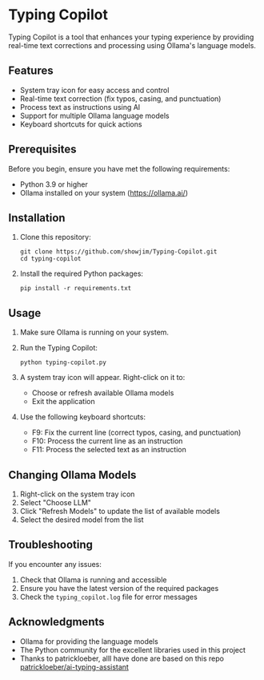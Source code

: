 # Typing Copilot

Typing Copilot is a tool that enhances your typing experience by providing real-time text corrections and processing using Ollama's language models.

## Features

- System tray icon for easy access and control
- Real-time text correction (fix typos, casing, and punctuation)
- Process text as instructions using AI
- Support for multiple Ollama language models
- Keyboard shortcuts for quick actions

## Prerequisites

Before you begin, ensure you have met the following requirements:

- Python 3.9 or higher
- Ollama installed on your system (https://ollama.ai/)

## Installation

1. Clone this repository:
   ```
   git clone https://github.com/showjim/Typing-Copilot.git
   cd typing-copilot
   ```

2. Install the required Python packages:
   ```
   pip install -r requirements.txt
   ```

## Usage

1. Make sure Ollama is running on your system.

2. Run the Typing Copilot:
   ```
   python typing-copilot.py
   ```

3. A system tray icon will appear. Right-click on it to:
   - Choose or refresh available Ollama models
   - Exit the application

4. Use the following keyboard shortcuts:
   - F9: Fix the current line (correct typos, casing, and punctuation)
   - F10: Process the current line as an instruction
   - F11: Process the selected text as an instruction

## Changing Ollama Models

1. Right-click on the system tray icon
2. Select "Choose LLM"
3. Click "Refresh Models" to update the list of available models
4. Select the desired model from the list

## Troubleshooting

If you encounter any issues:

1. Check that Ollama is running and accessible
2. Ensure you have the latest version of the required packages
3. Check the `typing_copilot.log` file for error messages

## Acknowledgments

- Ollama for providing the language models
- The Python community for the excellent libraries used in this project
- Thanks to patrickloeber, allI have done are based on this repo [patrickloeber/ai-typing-assistant](https://github.com/patrickloeber/ai-typing-assistant)
